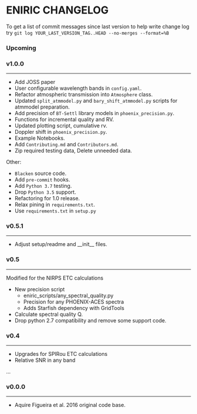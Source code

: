 # ENIRIC CHANGELOG

To get a list of commit messages since last version to help write change log try
    `git log YOUR_LAST_VERSION_TAG..HEAD --no-merges --format=%B`

### Upcoming
### v1.0.0
----------
- Add JOSS paper
- User configurable wavelength bands in `config.yaml`.
- Refactor atmospheric transmission into `Atmosphere` class.
- Updated `split_atmmodel.py` and `bary_shift_atmmodel.py` scripts for atmmodel preparation.
- Add precision of `BT-Settl` library models in `phoenix_precision.py`.
- Functions for incremental quality and RV.
- Updated plotting script, cumulative rv.
- Doppler shift in `phoenix_precision.py`.
- Example Notebooks.
- Add `Contributing.md` and `Contributors.md`.
- Zip required testing data, Delete unneeded data.

Other:
- `Blacken` source code.
- Add `pre-commit` hooks.
- Add `Python 3.7` testing.
- Drop `Python 3.5` support.
- Refactoring for 1.0 release.
- Relax pining in `requirements.txt`.
- Use `requirements.txt` in `setup.py`


### v0.5.1
---------
- Adjust setup/readme and \_\_init\_\_ files.


### v0.5
--------
Modified for the NIRPS ETC calculations
- New precision script
    - eniric_scripts/any_spectral_quality.py
    - Precision for any PHOENIX-ACES spectra
    - Adds Starfish dependency with GridTools
- Calculate spectral quality Q.
- Drop python 2.7 compatibility and remove some support code.


### v0.4
--------
- Upgrades for SPIRou ETC calculations
- Relative SNR in any band

...

### v0.0.0
----------
- Aquire Figueira et al. 2016 original code base.

